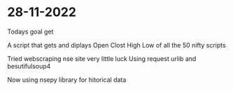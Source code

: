 
# 28-11-2022

Todays goal get

A script that gets and diplays
Open 
Clost 
High 
Low 
of all the 50 nifty scripts

Tried webscraping nse site very little luck
Using request urlib and besutifulsoup4

Now using nsepy library for hitorical data